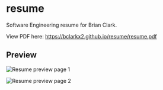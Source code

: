 # resume

Software Engineering resume for Brian Clark.

View PDF here: https://bclarkx2.github.io/resume/resume.pdf

## Preview

![Resume preview page 1](https://bclarkx2.github.io/resume/resume-preview-1.png)

![Resume preview page 2](https://bclarkx2.github.io/resume/resume-preview-2.png)

